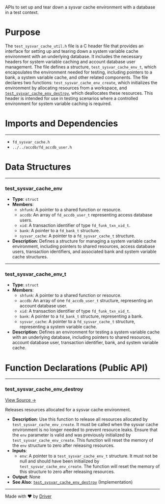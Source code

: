 <!--------------------------------------------------------------------------------->
<!-- IMPORTANT: This file is auto-generated by Driver (https://driver.ai). -------->
<!-- Manual edits may be overwritten on future commits. --------------------------->
<!--------------------------------------------------------------------------------->

APIs to set up and tear down a sysvar cache environment with a database in a test context.

# Purpose
The `test_sysvar_cache_util.h` file is a C header file that provides an interface for setting up and tearing down a system variable cache environment with an underlying database. It includes the necessary headers for system variable caching and account database user management. The file defines a structure, `test_sysvar_cache_env_t`, which encapsulates the environment needed for testing, including pointers to a bank, a system variable cache, and other related components. The file declares two functions: `test_sysvar_cache_env_create`, which initializes the environment by allocating resources from a workspace, and [`test_sysvar_cache_env_destroy`](<#test_sysvar_cache_env_destroy>), which deallocates these resources. This header is intended for use in testing scenarios where a controlled environment for system variable caching is required.
# Imports and Dependencies

---
- `fd_sysvar_cache.h`
- `../../accdb/fd_accdb_user.h`


# Data Structures

---
### test\_sysvar\_cache\_env
- **Type**: ``struct``
- **Members**:
    - `shfunk`: A pointer to a shared function or resource.
    - `accdb`: An array of `fd_accdb_user_t` representing access database users.
    - `xid`: A transaction identifier of type `fd_funk_txn_xid_t`.
    - `bank`: A pointer to a `fd_bank_t` structure.
    - `sysvar_cache`: A pointer to a `fd_sysvar_cache_t` structure.
- **Description**: Defines a structure for managing a system variable cache environment, including pointers to shared resources, access database users, transaction identifiers, and associated bank and system variable cache structures.


---
### test\_sysvar\_cache\_env\_t
- **Type**: ``struct``
- **Members**:
    - ``shfunk``: A pointer to a shared function or resource.
    - ``accdb``: An array of one `fd_accdb_user_t` structure, representing an account database user.
    - ``xid``: A transaction identifier of type `fd_funk_txn_xid_t`.
    - ``bank``: A pointer to a `fd_bank_t` structure, representing a bank.
    - ``sysvar_cache``: A pointer to a `fd_sysvar_cache_t` structure, representing a system variable cache.
- **Description**: Defines an environment for testing a system variable cache with an underlying database, including pointers to shared resources, account database user, transaction identifier, bank, and system variable cache.


# Function Declarations (Public API)

---
### test\_sysvar\_cache\_env\_destroy<!-- {{#callable_declaration:test_sysvar_cache_env_destroy}} -->
[View Source →](<../../../../../../src/flamenco/runtime/sysvar/test_sysvar_cache_util.h#L33>)

Releases resources allocated for a sysvar cache environment.
- **Description**: Use this function to release all resources allocated by `test_sysvar_cache_env_create`. It must be called when the sysvar cache environment is no longer needed to prevent resource leaks. Ensure that the `env` parameter is valid and was previously initialized by `test_sysvar_cache_env_create`. This function will reset the memory of the `env` structure to zero after releasing resources.
- **Inputs**:
    - `env`: A pointer to a `test_sysvar_cache_env_t` structure. It must not be null and should have been initialized by `test_sysvar_cache_env_create`. The function will reset the memory of this structure to zero after releasing resources.
- **Output**: None
- **See Also**: [`test_sysvar_cache_env_destroy`](<test_sysvar_cache.c.md#test_sysvar_cache_env_destroy>)  (Implementation)



---
Made with ❤️ by [Driver](https://www.driver.ai/)